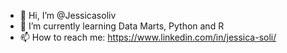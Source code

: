 - 👋 Hi, I’m @Jessicasoliv
- 🌱 I’m currently learning Data Marts, Python and R
-  📫 How to reach me: https://www.linkedin.com/in/jessica-soli/

